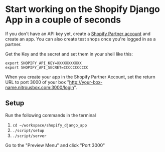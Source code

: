 # Start working on the Shopify Django App in a couple of seconds

If you don't have an API key yet, create a
[Shopify Partner account](http://shopify.com/partners) and create
an app. You can also create test shops once you're logged in as a
partner.

Get the Key and the secret and set them in your shell like this:

```shell
export SHOPIFY_API_KEY=XXXXXXXXXXX
export SHOPIFY_API_SECRET=CCCCCCCCCCC
```

When you create your app in the Shopify Partner Account, set the
return URL to port 3000 of your box "http://your-box-name.nitrousbox.com:3000/login".

## Setup

Run the following commands in the terminal

1. `cd ~/workspace/shopify_django_app`
2. `./script/setup`
3. `./script/server`

Go to the "Preview Menu" and click "Port 3000"


